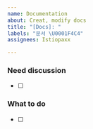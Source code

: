 ```yaml
---
name: Documentation
about: Creat, modify docs
title: "[Docs]: "
labels: "문서 \U0001F4C4"
assignees: Istiopaxx

---
```


### Need discussion
- [ ]

### What to do
- [ ]
